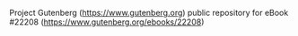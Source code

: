 Project Gutenberg (https://www.gutenberg.org) public repository for eBook #22208 (https://www.gutenberg.org/ebooks/22208)
